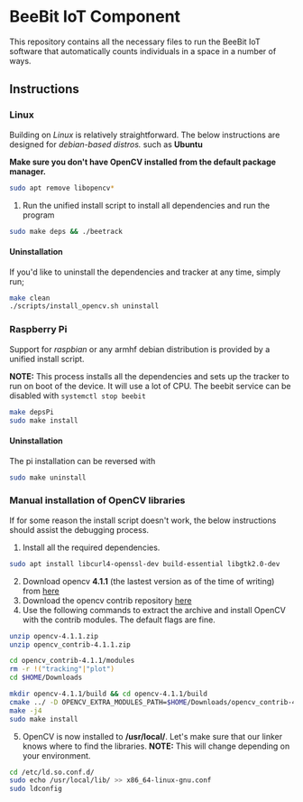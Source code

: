 # BeeBit IoT Component

This repository contains all the necessary files to run the BeeBit IoT software that automatically counts individuals in a space in a number of ways.

## Instructions

### Linux
Building on *Linux* is relatively straightforward. The below instructions are designed for *debian-based distros.* such as **Ubuntu**

**Make sure you don't have OpenCV installed from the default package manager.**
```bash
sudo apt remove libopencv*
```

1. Run the unified install script to install all dependencies and run the program
```bash
sudo make deps && ./beetrack
```

#### Uninstallation
If you'd like to uninstall the dependencies and tracker at any time, simply run;
```bash
make clean
./scripts/install_opencv.sh uninstall
```

### Raspberry Pi
Support for *raspbian* or any armhf debian distribution is provided by a unified install script.

**NOTE:** This process installs all the dependencies and sets up the tracker to run on boot of the device. It will use a lot of CPU. The beebit service can be disabled with `systemctl stop beebit`

```bash
make depsPi
sudo make install
```

#### Uninstallation
The pi installation can be reversed with
```bash
sudo make uninstall
```

### Manual installation of OpenCV libraries

If for some reason the install script doesn't work, the below instructions should assist the debugging process.

1. Install all the required dependencies.
```bash
sudo apt install libcurl4-openssl-dev build-essential libgtk2.0-dev
```
2. Download opencv **4.1.1** (the lastest version as of the time of writing) from [here](https://github.com/opencv/opencv/archive/4.1.1.zip)
3. Download the opencv contrib repository [here](https://github.com/opencv/opencv_contrib/archive/4.1.1.zip)
4. Use the following commands to extract the archive and install OpenCV with the contrib modules. The default flags are fine.
```bash
unzip opencv-4.1.1.zip
unzip opencv_contrib-4.1.1.zip

cd opencv_contrib-4.1.1/modules
rm -r !("tracking"|"plot")
cd $HOME/Downloads

mkdir opencv-4.1.1/build && cd opencv-4.1.1/build
cmake ../ -D OPENCV_EXTRA_MODULES_PATH=$HOME/Downloads/opencv_contrib-4.1.1/modules
make -j4
sudo make install
```
5. OpenCV is now installed to **/usr/local/**. Let's make sure that our linker knows where to find the libraries. **NOTE:** This will change depending on your environment.
```bash
cd /etc/ld.so.conf.d/
sudo echo /usr/local/lib/ >> x86_64-linux-gnu.conf
sudo ldconfig
```